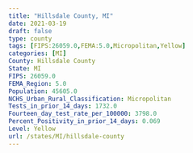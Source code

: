```yaml
---
title: "Hillsdale County, MI"
date: 2021-03-19
draft: false
type: county
tags: [FIPS:26059.0,FEMA:5.0,Micropolitan,Yellow]
categories: [MI]
County: Hillsdale County
State: MI
FIPS: 26059.0
FEMA_Region: 5.0
Population: 45605.0
NCHS_Urban_Rural_Classification: Micropolitan
Tests_in_prior_14_days: 1732.0
Fourteen_day_test_rate_per_100000: 3798.0
Percent_Positivity_in_prior_14_days: 0.069
Level: Yellow
url: /states/MI/hillsdale-county
---
```



